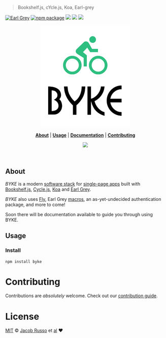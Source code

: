 > Bookshelf.js, cYcle.js, Koa, Earl-grey

[![Earl Grey][earl-grey-badge]][earl-grey-link]
[![npm package][npm-ver-link]][github-releases]
[![][dl-badge]][npm-pkg-link]
[![][travis-logo]][travis]
![][mit-badge]


<p align="center">
  <a href="http://github.com/madcapjake/byke">
    <img width=280px  src="https://raw.githubusercontent.com/MadcapJake/byke/master/assets/byke-logo.png">
  </a>
</p>


<p align="center">
  <b><a href="#about">About</a></b>
  |
  <b><a href="#usage">Usage</a></b>
  |
  <b><a href="/docs/README.md">Documentation</a></b>
  |
  <b><a href="#contributing">Contributing</a></b>

  <p align="center">
    <a href="https://gitter.im/madcapjake/byke?utm_source=badge&utm_medium=badge&utm_campaign=pr-badge&utm_content=badge">
      <img src="https://badges.gitter.im/Join%20Chat.svg">
    </a>
  </p>
</p>

<br>

## About

_BYKE_ is a modern [software stack](https://en.wikipedia.org/wiki/Solution_stack) for [single-page apps](https://en.wikipedia.org/wiki/Single-page_application) built with [Bookshelf.js](http://bookshelfjs.org/), [Cycle.js](http://cycle.js.org/), [Koa](http://koajs.com/) and [Earl Grey](https://breuleux.github.io/earl-grey).

_BYKE_ also uses [Fly](https://github.com/flyjs/fly), Earl Grey [macros](https://breuleux.github.io/earl-grey/doc.html#macros), an as-yet-undecided authentication package, and more to come!

Soon there will be documentation available to guide you through using BYKE.

## Usage
### Install

```
npm install byke
```

# Contributing

Contributions are _absolutely_ welcome. Check out our [contribution guide](/CONTRIBUTING.md).

# License

[MIT](http://opensource.org/licenses/MIT) © [Jacob Russo][Author] et [al][contributors]
:heart:


[author]: http://madcapjake.com
[earl-grey-badge]: https://img.shields.io/badge/Earl-Grey-lightgrey.svg?style=flat-square
[earl-grey-link]:  https://breuleux.github.io/earl-grey/
[mit-badge]: https://img.shields.io/badge/license-MIT-444444.svg?style=flat-square
[github-releases]: https://github.com/MadcapJake/byke/releases
[npm-pkg-link]: https://www.npmjs.org/package/byke
[npm-ver-link]: https://img.shields.io/npm/v/byke.svg?style=flat-square
[dl-badge]: http://img.shields.io/npm/dm/byke.svg?style=flat-square
[travis-logo]: http://img.shields.io/travis/madcapjake/byke.svg?style=flat-square
[travis]: https://travis-ci.org/madcapjake/byke
[contributors]: https://github.com/madcapjake/byke/graphs/contributors
